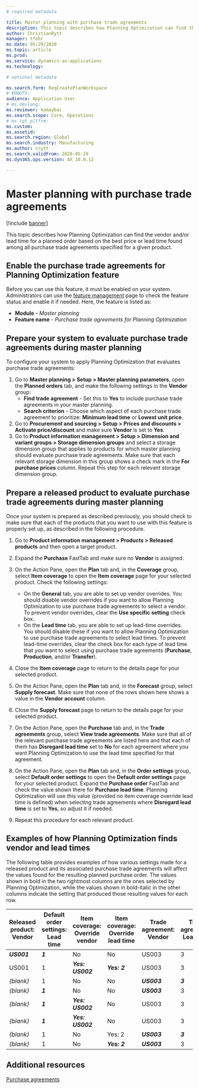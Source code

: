 ```yaml
---
# required metadata

title: Master planning with purchase trade agreements
description: This topic describes how Planning Optimization can find the vendor and/or lead time for a planned order based on the best price or lead time found in purchase trade agreements.
author: ChristianRytt
manager: tfehr
ms.date: 05/29/2020
ms.topic: article
ms.prod: 
ms.service: dynamics-ax-applications
ms.technology: 

# optional metadata

ms.search.form: ReqCreatePlanWorkspace
# ROBOTS: 
audience: Application User
# ms.devlang: 
ms.reviewer: kamaybac
ms.search.scope: Core, Operations
# ms.tgt_pltfrm: 
ms.custom: 
ms.assetid: 
ms.search.region: Global
ms.search.industry: Manufacturing
ms.author: crytt
ms.search.validFrom: 2020-05-29
ms.dyn365.ops.version: AX 10.0.12

---
```

# Master planning with purchase trade agreements

[!include [banner](../../includes/banner.md)]

This topic describes how Planning Optimization can find the vendor and/or lead time for a planned order based on the best price or lead time found among all purchase trade agreements specified for a given product.

## Enable the purchase trade agreements for Planning Optimization feature

Before you can use this feature, it must be enabled on your system. Administrators can use the [feature management](../../../fin-ops-core/fin-ops/get-started/feature-management/feature-management-overview.md) page to check the feature status and enable it if needed. Here, the feature is listed as:

- **Module** - *Master planning*
- **Feature name** - *Purchase trade agreements for Planning Optimization*

## Prepare your system to evaluate purchase trade agreements during master planning

To configure your system to apply Planning Optimization that evaluates purchase trade agreements:

1. Go to **Master planning \> Setup \> Master planning parameters**, open the **Planned orders** tab, and make the following settings in the **Vendor** group:
    - **Find trade agreement** - Set this to **Yes** to include purchase trade agreements in your master planning.
    - **Search criterion** - Choose which aspect of each purchase trade agreement to prioritize: **Minimum lead time** or **Lowest unit price**.
1. Go to **Procurement and sourcing > Setup > Prices and discounts > Activate price/discount** and make sure **Vendor** is set to **Yes**.
1. Go to **Product information management > Setup > Dimension and variant groups > Storage dimension groups** and select a storage dimension group that applies to products for which master planning should evaluate purchase trade agreements. Make sure that each relevant storage dimension in this group shows a check mark in the **For purchase prices** column. Repeat this step for each relevant storage dimension group.

## Prepare a released product to evaluate purchase trade agreements during master planning

Once your system is prepared as described previously, you should check to make sure that each of the products that you want to use with this feature is properly set up, as described in the following procedure.

1. Go to **Product information management > Products > Released products** and then open a target product.

1. Expand the **Purchase** FastTab and make sure no **Vendor** is assigned.

1. On the Action Pane, open the **Plan** tab and, in the **Coverage** group, select **Item coverage** to open the **Item coverage** page for your selected product. Check the following settings:

    - On the **General** tab, you are able to set up vendor overrides. You should disable vendor overrides if you want to allow Planning Optimization to use purchase trade agreements to select a vendor. To prevent vendor overrides, clear the **Use specific setting** check box.
    - On the **Lead time** tab, you are able to set up lead-time overrides. You should disable these if you want to allow Planning Optimization to use purchase trade agreements to select lead times. To prevent lead-time overrides, clear the check box for each type of lead time that you want to select using purchase trade agreements (**Purchase**, **Production**, and/or **Transfer**).

1. Close the **Item coverage** page to return to the details page for your selected product.

1. On the Action Pane, open the **Plan** tab and, in the **Forecast** group, select **Supply forecast**. Make sure that none of the rows shown here shows a value in the **Vendor account** column.

1. Close the **Supply forecast** page to return to the details page for your selected product.

1. On the Action Pane, open the **Purchase** tab and, in the **Trade agreements** group, select **View trade agreements**. Make sure that all of the relevant purchase trade agreements are listed here and that each of them has **Disregard lead time** set to **No** for each agreement where you want Planning Optimization to use the lead time specified for that agreement.

1. On the Action Pane, open the **Plan** tab and, in the **Order settings** group, select **Default order settings** to open the **Default order settings** page for your selected product. Expand the **Purchase order** FastTab and check the value shown there for **Purchase lead time**. Planning Optimization will use this value (provided no item coverage override lead time is defined) when selecting trade agreements where **Disregard lead time** is set to **Yes**, so adjust it if needed.

1. Repeat this procedure for each relevant product.

## Examples of how Planning Optimization finds vendor and lead times

The following table provides examples of how various settings made for a released product and its associated purchase trade agreements will affect the values found for the resulting planned purchase order. The values shown in bold in the two rightmost columns are the ones selected by Planning Optimization, while the values shown in bold-italic in the other columns indicate the setting that produced those resulting values for each row.

| **Released product: Vendor** | **Default order settings: Lead time** | **Item coverage: Override vendor** | **Item coverage: Override lead time** | **Trade agreement: Vendor** | **Trade agreement: Lead time** | **Trade agreement: Disregard lead time** | **Resulting vendor** | **Resulting lead time** |
| --- | --- | --- | --- | --- | --- | --- | --- | --- |
| ***US001*** | ***1*** | No | No | US003 | 3 | NO | **US001** | **1** |
| US001 | 1 | ***Yes: US002*** | ***Yes: 2*** | US003 | 3 | NO | **US002** | **2** |
| *(blank)* | 1 | No | No | ***US003*** | ***3*** | NO | **US003** | **3** |
| *(blank)* | ***1*** | No | No | ***US003*** | 3 | YES | **US003** | **1** |
| *(blank)* | ***1*** | ***Yes: US002*** | No | US003 | 3 | NO | **US002** | **1** |
| *(blank)* | ***1*** | ***Yes: US002*** | No | US003 | 3 | NO | **US002** | **1** |
| *(blank)* | 1 | No | Yes: 2 | ***US003*** | ***3*** | NO | **US003** | **3** |
| *(blank)* | 1 | No | ***Yes: 2*** | ***US003*** | 3 | YES | **US003** | **2** |

## Additional resources

[Purchase agreements](../../procurement/purchase-agreements.md)

